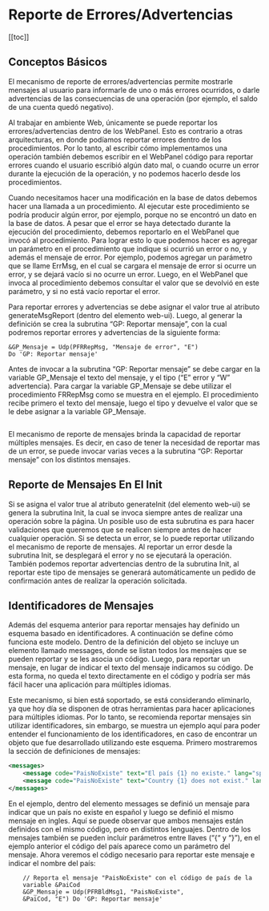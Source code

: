 #  Reporte de Errores/Advertencias 
[[toc]]
## Conceptos Básicos

El mecanismo de reporte de errores/advertencias permite mostrarle mensajes al usuario
para informarle de uno o más errores ocurridos, o darle advertencias de las consecuencias
de una operación (por ejemplo, el saldo de una cuenta quedó negativo).

Al trabajar en ambiente Web, únicamente se puede reportar los errores/advertencias dentro
de los WebPanel. Esto es contrario a otras arquitecturas, en donde podíamos reportar errores
dentro de los procedimientos. Por lo tanto, al escribir cómo implementamos una operación
también debemos escribir en el WebPanel código para reportar errores cuando el usuario
escribió algún dato mal, o cuando ocurre un error durante la ejecución de la operación, y no
podemos hacerlo desde los procedimientos.

Cuando necesitamos hacer una modificación en la base de datos debemos hacer una
llamada a un procedimiento. Al ejecutar este procedimiento se podría producir algún error,
por ejemplo, porque no se encontró un dato en la base de datos. A pesar que el error se haya
detectado durante la ejecución del procedimiento, debemos reportarlo en el WebPanel que
invocó al procedimiento. Para lograr esto lo que podemos hacer es agregar un parámetro en
el procedimiento que indique si ocurrió un error o no, y además el mensaje de error. Por ejemplo, podemos agregar un parámetro que se llame ErrMsg, en el cual se cargara el
mensaje de error si ocurre un error, y se dejará vacío si no ocurre un error. Luego, en el
WebPanel que invoca al procedimiento debemos consultar el valor que se devolvió en este
parámetro, y si no está vacío reportar el error.

Para reportar errores y advertencias se debe asignar el valor true al atributo
generateMsgReport (dentro del elemento web-ui). Luego, al generar la definición se crea la
subrutina “GP: Reportar mensaje”, con la cual podremos reportar errores y advertencias de
la siguiente forma:

``` genexus
&GP_Mensaje = Udp(PFRRepMsg, "Mensaje de error", "E")
Do 'GP: Reportar mensaje' 
```
Antes de invocar a la subrutina “GP: Reportar mensaje” se debe cargar en la variable
GP_Mensaje el texto del mensaje, y el tipo (“E” error y “W” advertencia). Para cargar la
variable GP_Mensaje se debe utilizar el procedimiento FRRepMsg como se muestra en el
ejemplo. El procedimiento recibe primero el texto del mensaje, luego el tipo y devuelve el
valor que se le debe asignar a la variable GP_Mensaje.

<img :src="$withBase('/img/21-1.png')" class="center">

El mecanismo de reporte de mensajes brinda la capacidad de reportar múltiples mensajes.
Es decir, en caso de tener la necesidad de reportar mas de un error, se puede invocar varias
veces a la subrutina “GP: Reportar mensaje” con los distintos mensajes. 

## Reporte de Mensajes En El Init 

Si se asigna el valor true al atributo generateInit (del elemento web-ui) se genera la subrutina
Init, la cual se invoca siempre antes de realizar una operación sobre la página. Un posible
uso de esta subrutina es para hacer validaciones que queremos que se realicen siempre
antes de hacer cualquier operación. Si se detecta un error, se lo puede reportar utilizando el
mecanismo de reporte de mensajes. Al reportar un error desde la subrutina Init, se
desplegará el error y no se ejecutará la operación. También podemos reportar advertencias
dentro de la subrutina Init, al reportar este tipo de mensajes se generará automáticamente
un pedido de confirmación antes de realizar la operación solicitada. 

## Identificadores de Mensajes 

Además del esquema anterior para reportar mensajes hay definido un esquema basado en
identificadores. A continuación se define cómo funciona este modelo. Dentro de la definición
del objeto se incluye un elemento llamado messages, donde se listan todos los mensajes
que se pueden reportar y se les asocia un código. Luego, para reportar un mensaje, en lugar
de indicar el texto del mensaje indicamos su código. De esta forma, no queda el texto
directamente en el código y podría ser más fácil hacer una aplicación para múltiples idiomas.

Este mecanismo, si bien está soportado, se está considerando eliminarlo, ya que hoy día se
disponen de otras herramientas para hacer aplicaciones para múltiples idiomas. Por lo tanto,
se recomienda reportar mensajes sin utilizar identificadores, sin embargo, se muestra un
ejemplo aquí para poder entender el funcionamiento de los identificadores, en caso de
encontrar un objeto que fue desarrollado utilizando este esquema. Primero mostraremos la
sección de definiciones de mensajes: 

``` xml
<messages>
    <message code="PaisNoExiste" text="El país {1} no existe." lang="sp" />
    <message code="PaisNoExiste" text="Country {1} does not exist." lang="en" />
</messages> 
```

En el ejemplo, dentro del elemento messages se definió un mensaje para indicar que un país
no existe en español y luego se definió el mismo mensaje en ingles. Aquí se puede observar
que ambos mensajes están definidos con el mismo código, pero en distintos lenguajes.
Dentro de los mensajes también se pueden incluir parámetros entre llaves (“{“ y “}”), en el
ejemplo anterior el código del país aparece como un parámetro del mensaje. Ahora veremos
el código necesario para reportar este mensaje e indicar el nombre del país: 

``` genexus
    // Reporta el mensaje "PaisNoExiste" con el código de país de la
    variable &PaiCod
    &GP_Mensaje = Udp(PFRBldMsg1, "PaisNoExiste",
    &PaiCod, "E") Do 'GP: Reportar mensaje' 
```

